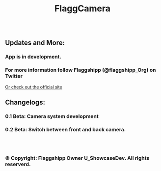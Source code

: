 <h1 align="center"> FlaggCamera </h1></b>
</p>
<br></br>

## Updates and More:
### App is in development.
### For more information follow Flaggshipp (@flaggshipp_Org) on Twitter
<a href="http://store.flaggshipp.org"> Or check out the official site </a>

## Changelogs:
### 0.1 Beta: Camera system development
### 0.2 Beta: Switch between front and back camera.

<br></br>
### © Copyright: Flaggshipp Owner U_ShowcaseDev. All rights reserverd.
